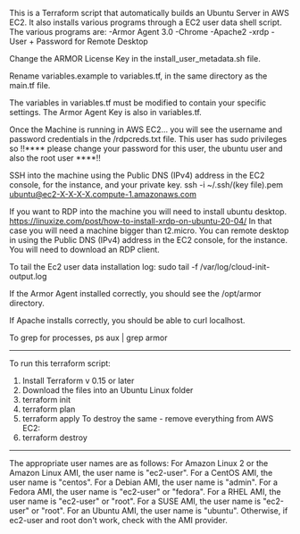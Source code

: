 This is a Terraform script that automatically builds an Ubuntu Server in AWS EC2. It also installs various programs through a EC2 user data shell script. The various programs are: -Armor Agent 3.0 -Chrome -Apache2 -xrdp -User + Password for Remote Desktop

Change the ARMOR License Key in the install_user_metadata.sh file.

Rename variables.example to variables.tf, in the same directory as the main.tf file.

The variables in variables.tf must be modified to contain your specific settings. The Armor Agent Key is also in variables.tf.

Once the Machine is running in AWS EC2... you will see the username and password credentials in the /rdpcreds.txt file. This user has sudo privileges so !!**** please change your password for this user, the ubuntu user and also the root user ****!!

SSH into the machine using the Public DNS (IPv4) address in the EC2 console, for the instance, and your private key. ssh -i ~/.ssh/(key file).pem ubuntu@ec2-X-X-X-X.compute-1.amazonaws.com

If you want to RDP into the machine you will need to install ubuntu desktop. 
https://linuxize.com/post/how-to-install-xrdp-on-ubuntu-20-04/
In that case you will need a machine bigger than t2.micro. You can remote desktop in using the Public DNS (IPv4) address in the EC2 console, for the instance. You will need to download an RDP client.

To tail the Ec2 user data installation log: 
sudo tail -f /var/log/cloud-init-output.log

If the Armor Agent installed correctly, you should see the /opt/armor directory. 

If Apache installs correctly, you should be able to curl localhost.

To grep for processes, ps aux | grep armor

-----
To run this terraform script:
1) Install Terraform v 0.15 or later
2) Download the files into an Ubuntu Linux folder
3) terraform init
4) terraform plan
5) terraform apply
To destroy the same - remove everything from AWS EC2:
6) terraform destroy 
-----
The appropriate user names are as follows:
For Amazon Linux 2 or the Amazon Linux AMI, the user name is "ec2-user".
For a CentOS AMI, the user name is "centos".
For a Debian AMI, the user name is "admin".
For a Fedora AMI, the user name is "ec2-user" or "fedora".
For a RHEL AMI, the user name is "ec2-user" or "root".
For a SUSE AMI, the user name is "ec2-user" or "root".
For an Ubuntu AMI, the user name is "ubuntu".
Otherwise, if ec2-user and root don't work, check with the AMI provider.



